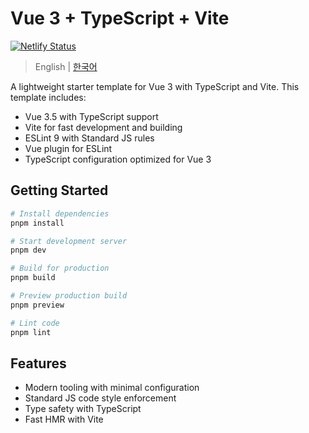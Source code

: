 # Vue 3 + TypeScript + Vite

[![Netlify Status](https://api.netlify.com/api/v1/badges/f4e57968-eb20-4de8-91c4-001474804566/deploy-status)](https://vite-vue3-ts-standard.netlify.app/)

> English | [한국어](./README.ko.md)  

A lightweight starter template for Vue 3 with TypeScript and Vite. This template includes:

- Vue 3.5 with TypeScript support
- Vite for fast development and building
- ESLint 9 with Standard JS rules
- Vue plugin for ESLint
- TypeScript configuration optimized for Vue 3

## Getting Started

```bash
# Install dependencies
pnpm install

# Start development server
pnpm dev

# Build for production
pnpm build

# Preview production build
pnpm preview

# Lint code
pnpm lint
```

## Features

- Modern tooling with minimal configuration
- Standard JS code style enforcement
- Type safety with TypeScript
- Fast HMR with Vite
